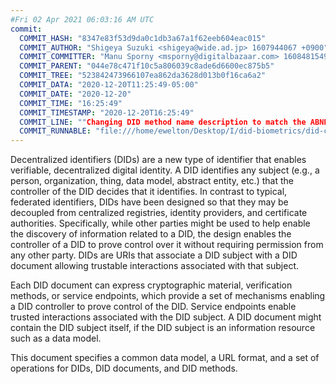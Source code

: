 ```yaml
---
#Fri 02 Apr 2021 06:03:16 AM UTC
commit:
  COMMIT_HASH: "8347e83f53d9da0c1db3a67a1f62eeb604eac015"
  COMMIT_AUTHOR: "Shigeya Suzuki <shigeya@wide.ad.jp> 1607944067 +0900"
  COMMIT_COMMITTER: "Manu Sporny <msporny@digitalbazaar.com> 1608481549 -0500"
  COMMIT_PARENT: "044e78c471f10c5a806039c8ade6d6600ec875b5"
  COMMIT_TREE: "523842473966107ea862da3628d013b0f16ca6a2"
  COMMIT_DATA: "2020-12-20T11:25:49-05:00"
  COMMIT_DATE: "2020-12-20"
  COMMIT_TIME: "16:25:49"
  COMMIT_TIMESTAMP: "2020-12-20T16:25:49"
  COMMIT_LINE: ""Changing DID method name description to match the ABNF definition to allow digits"
  COMMIT_RUNNABLE: "file:///home/ewelton/Desktop/I/did-biometrics/did-core-dataset/analysis/gitinfo/8347e83f53d9da0c1db3a67a1f62eeb604eac015/snapshot/index.html"
---
```


<section id="abstract">
<p>
<a>Decentralized identifiers</a> (DIDs) are a new type of identifier that
enables verifiable, decentralized digital identity. A <a>DID</a> identifies any
subject (e.g., a person, organization, thing, data model, abstract entity, etc.)
that the controller of the <a>DID</a> decides that it identifies. In contrast to
typical, federated identifiers, DIDs have been designed so that they may be
decoupled from centralized registries, identity providers, and certificate
authorities. Specifically, while other parties might be used to help enable the
discovery of information related to a <a>DID</a>, the design enables the
controller of a <a>DID</a> to prove control over it without requiring permission
from any other party. <a>DID</a>s are URIs that associate a <a>DID subject</a>
with a <a>DID document</a> allowing trustable interactions associated with that
subject.
    </p>
<p>
Each <a>DID document</a> can express cryptographic material, verification
methods, or <a>service endpoints</a>, which provide a set of mechanisms enabling
a <a>DID controller</a> to prove control of the <a>DID</a>. <a>Service
endpoints</a> enable trusted interactions associated with the <a>DID
subject</a>. A <a>DID document</a> might contain the <a>DID subject</a> itself,
if the <a>DID subject</a> is an information resource such as a data model.
    </p>
<p>
This document specifies a common data model, a URL format, and a set of
operations for <a>DIDs</a>, <a>DID documents</a>, and <a>DID methods</a>.
    </p>
</section>
